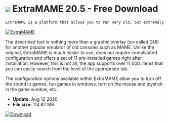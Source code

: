 # ![](https://cdn.softexe.net/static/icon/a/extramame-8705.png) ExtraMAME 20.5 - Free Download

```sh
ExtraMAME is a platform that allows you to run very old, but extremely popular games on modern computers. We find such hits as Super Mario Bros., Pac-Man, Space Invanders and thousands of other titles.
```
[![ExtraMAME](https://gallery.dpcdn.pl/imgc/Tools/89690/g_-_420x350_1.5_-_xee3925ba-0d5d-48a9-bc7d-c221965fd504.png)](https://softexe.net/win/games-entertainment/emulators/extramame:hgRe.html)

The described tool is nothing more than a graphic overlay (so-called GUI) for another popular emulator of old consoles such as MAME. Unlike the original, ExtraMAME is much easier to use, does not require complicated configuration and offers a set of 11 pre-installed games right after installation. However, this is not all, the app supports over 11,000. items that you can easily search from the level of the appropriate tab.
 
 The configuration options available within ExtraMAME allow you to turn off the sound in games, run games in windows, turn on the mouse and joystick in the game window, etc.


- **Update:** Aug 12 2020
- **File size:** 114.82 MB

[![Download](https://cdn.softexe.net/static/img/download.png)](https://softexe.net/win/games-entertainment/emulators/extramame:hgRe.html)

